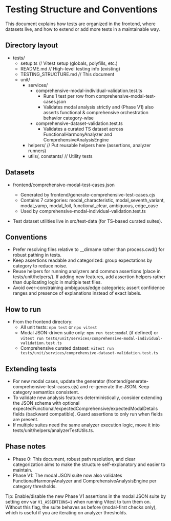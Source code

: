 # Testing Structure and Conventions

This document explains how tests are organized in the frontend, where datasets live, and how to extend or add more tests in a maintainable way.

## Directory layout

- tests/
  - setup.ts                 // Vitest setup (globals, polyfills, etc.)
  - README.md                // High-level testing info (existing)
  - TESTING_STRUCTURE.md     // This document
  - unit/
    - services/
      - comprehensive-modal-individual-validation.test.ts
        - Runs 1 test per row from comprehensive-modal-test-cases.json
        - Validates modal analysis strictly and (Phase V1) also asserts functional & comprehensive orchestration behavior category-wise
      - comprehensive-dataset-validation.test.ts
        - Validates a curated TS dataset across FunctionalHarmonyAnalyzer and ComprehensiveAnalysisEngine
    - helpers/               // Put reusable helpers here (assertions, analyzer runners)
    - utils/, constants/     // Utility tests

## Datasets

- frontend/comprehensive-modal-test-cases.json
  - Generated by frontend/generate-comprehensive-test-cases.cjs
  - Contains 7 categories: modal_characteristic, modal_seventh_variant, modal_vamp, modal_foil, functional_clear, ambiguous, edge_case
  - Used by comprehensive-modal-individual-validation.test.ts

- Test dataset utilities live in src/test-data (for TS-based curated suites).

## Conventions

- Prefer resolving files relative to __dirname rather than process.cwd() for robust pathing in tests.
- Keep assertions readable and categorized: group expectations by category to reduce noise.
- Reuse helpers for running analyzers and common assertions (place in tests/unit/helpers/). If adding new features, add assertion helpers rather than duplicating logic in multiple test files.
- Avoid over-constraining ambiguous/edge categories; assert confidence ranges and presence of explanations instead of exact labels.

## How to run

- From the frontend directory:
  - All unit tests: `npm test` or `npx vitest`
  - Modal JSON-driven suite only: `npm run test:modal` (if defined) or `vitest run tests/unit/services/comprehensive-modal-individual-validation.test.ts`
  - Comprehensive curated dataset: `vitest run tests/unit/services/comprehensive-dataset-validation.test.ts`

## Extending tests

- For new modal cases, update the generator (frontend/generate-comprehensive-test-cases.cjs) and re-generate the JSON. Keep category semantics consistent.
- To validate new analysis features deterministically, consider extending the JSON schema with optional expectedFunctional/expectedComprehensive/expectedModalDetails fields (backward compatible). Guard assertions to only run when fields are present.
- If multiple suites need the same analyzer execution logic, move it into tests/unit/helpers/analyzerTestUtils.ts.

## Phase notes

- Phase 0: This document, robust path resolution, and clear categorization aims to make the structure self-explanatory and easier to maintain.
- Phase V1: The modal JSON suite now also validates FunctionalHarmonyAnalyzer and ComprehensiveAnalysisEngine per category thresholds.

Tip: Enable/disable the new Phase V1 assertions in the modal JSON suite by setting env var `V1_ASSERTIONS=1` when running Vitest to turn them on. Without this flag, the suite behaves as before (modal-first checks only), which is useful if you are iterating on analyzer thresholds.
